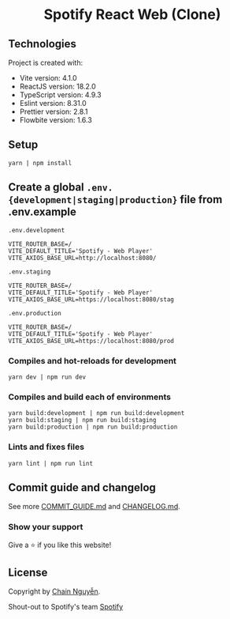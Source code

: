 <h1 align="center">
  Spotify React Web (Clone)
</h1>

## Technologies
Project is created with:
* Vite version: 4.1.0
* ReactJS version: 18.2.0
* TypeScript version: 4.9.3
* Eslint version: 8.31.0
* Prettier version: 2.8.1
* Flowbite version: 1.6.3

## Setup
```
yarn | npm install
```

## Create a global <code>.env.{development|staging|production}</code> file from .env.example
<code>.env.development</code>
```
VITE_ROUTER_BASE=/
VITE_DEFAULT_TITLE='Spotify - Web Player'
VITE_AXIOS_BASE_URL=http://localhost:8080/
```

<code>.env.staging</code>
```
VITE_ROUTER_BASE=/
VITE_DEFAULT_TITLE='Spotify - Web Player'
VITE_AXIOS_BASE_URL=https://localhost:8080/stag
```

<code>.env.production</code>
```
VITE_ROUTER_BASE=/
VITE_DEFAULT_TITLE='Spotify - Web Player'
VITE_AXIOS_BASE_URL=https://localhost:8080/prod
```

### Compiles and hot-reloads for development
```
yarn dev | npm run dev
```

### Compiles and build each of environments
```
yarn build:development | npm run build:development
yarn build:staging | npm run build:staging
yarn build:production | npm run build:production
```

### Lints and fixes files
```
yarn lint | npm run lint
```

## Commit guide and changelog
See more [COMMIT_GUIDE.md](COMMIT_GUIDE.md) and [CHANGELOG.md](CHANGELOG.md).

### Show your support
Give a ⭐ if you like this website!

## License
Copyright by [Chain Nguyễn](https://chainnguyen.github.io/chain-curriculum-vitae/).

Shout-out to Spotify's team [Spotify](https://open.spotify.com/)
